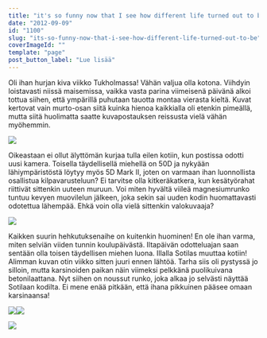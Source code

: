 ```yaml
---
title: "it's so funny now that I see how different life turned out to be."
date: "2012-09-09"
id: "1100"
slug: "its-so-funny-now-that-i-see-how-different-life-turned-out-to-be"
coverImageId: ""
template: "page"
post_button_label: "Lue lisää"
---
```


Oli ihan hurjan kiva viikko Tukholmassa! Vähän valjua olla kotona. Viihdyin loistavasti niissä maisemissa, vaikka vasta parina viimeisenä päivänä alkoi tottua siihen, että ympärillä puhutaan tauotta montaa vierasta kieltä. Kuvat kertovat vain murto-osan siitä kuinka hienoa kaikkialla oli etenkin pimeällä, mutta siitä huolimatta saatte kuvapostauksen reissusta vielä vähän myöhemmin.  
  

[![](images/vvoooi.png)](http://4.bp.blogspot.com/-1qDWV6oUitw/UEzWV9S-h_I/AAAAAAAABHE/FQ_HiK533VE/s1600/vvoooi.png)

  
  

Oikeastaan ei ollut älyttömän kurjaa tulla eilen kotiin, kun postissa odotti uusi kamera. Toisella täydellisellä miehellä on 50D ja nykyään lähiympäristöstä löytyy myös 5D Mark II, joten on varmaan ihan luonnollista osallistua kilpavarusteluun? Ei tarvitse olla kitkeräkatkera, kun kesätyörahat riittivät sittenkin uuteen muruun. Voi miten hyvältä viileä magnesiumrunko tuntuu kevyen muovilelun jälkeen, joka sekin sai uuden kodin huomattavasti odotettua lähempää. Ehkä voin olla vielä sittenkin valokuvaaja?

[![](images/kameraheru.png)](http://1.bp.blogspot.com/-sZJ2EEaBwDA/UEymnYMMcGI/AAAAAAAABFo/zTrVrM7jil8/s1600/kameraheru.png)

Kaikken suurin hehkutuksenaihe on kuitenkin huominen! En ole ihan varma, miten selviän viiden tunnin koulupäivästä. Iltapäivän odotteluajan saan sentään olla toisen täydellisen miehen luona. Illalla Sotilas muuttaa kotiin! Alimman kuvan otin viikko sitten juuri ennen lähtöä. Tarha siis oli pystyssä jo silloin, mutta karsinoiden paikan näin viimeksi pelkkänä puolikuivana betonilaattana. Nyt siihen on noussut runko, joka alkaa jo selvästi näyttää Sotilaan kodilta. Ei mene enää pitkään, että ihana pikkuinen pääsee omaan karsinaansa!

  

[![](images/1.png)](http://3.bp.blogspot.com/-QGZadYafLEI/UEypE99vUlI/AAAAAAAABGI/jPv9G8OtVVU/s1600/1.png)[![](images/2.png)](http://4.bp.blogspot.com/-W9lrwrdrhBo/UEypI88Nl6I/AAAAAAAABGQ/KzrSALA995w/s1600/2.png)

  

[![](images/AITAUS.png)](http://3.bp.blogspot.com/-NM5wpSgnMto/UEym0cJsKmI/AAAAAAAABFw/GKH3EgsF73s/s1600/AITAUS.png)
